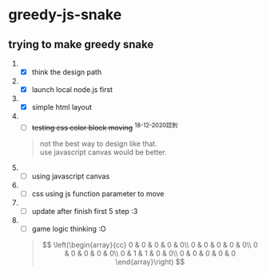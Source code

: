 # greedy-js-snake

## trying to make greedy snake
1. - [x] think the design path
2. - [x] launch local node.js first
3. - [x] simple html layout
4. - [ ] ~~testing css color block moving~~ <sup>18-12-2020諗到</sup>
    > not the best way to design like that.  
    > use javascript canvas would be better.  
4. - [ ] using javascript canvas
5. - [ ] css using js function parameter to move
6. - [ ] update after finish first 5 step :3
7. - [ ] game logic thinking :O  
    > $$
    > \left(\begin{array}{cc} 
    > 0 & 0 & 0 & 0 & 0\\  
    > 0 & 0 & 0 & 0 & 0\\  
    > 0 & 0 & 0 & 0 & 0\\  
    > 0 & 1 & 1 & 0 & 0\\  
    > 0 & 0 & 0 & 0 & 0  
    > \end{array}\right)  
    > $$
